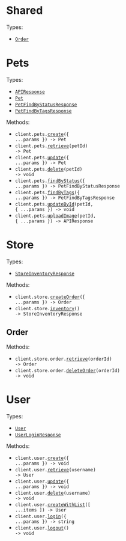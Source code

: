 # Shared

Types:

- <code><a href="./src/resources/shared.ts">Order</a></code>

# Pets

Types:

- <code><a href="./src/resources/pets.ts">APIResponse</a></code>
- <code><a href="./src/resources/pets.ts">Pet</a></code>
- <code><a href="./src/resources/pets.ts">PetFindByStatusResponse</a></code>
- <code><a href="./src/resources/pets.ts">PetFindByTagsResponse</a></code>

Methods:

- <code title="post /pet">client.pets.<a href="./src/resources/pets.ts">create</a>({ ...params }) -> Pet</code>
- <code title="get /pet/{petId}">client.pets.<a href="./src/resources/pets.ts">retrieve</a>(petId) -> Pet</code>
- <code title="put /pet">client.pets.<a href="./src/resources/pets.ts">update</a>({ ...params }) -> Pet</code>
- <code title="delete /pet/{petId}">client.pets.<a href="./src/resources/pets.ts">delete</a>(petId) -> void</code>
- <code title="get /pet/findByStatus">client.pets.<a href="./src/resources/pets.ts">findByStatus</a>({ ...params }) -> PetFindByStatusResponse</code>
- <code title="get /pet/findByTags">client.pets.<a href="./src/resources/pets.ts">findByTags</a>({ ...params }) -> PetFindByTagsResponse</code>
- <code title="post /pet/{petId}">client.pets.<a href="./src/resources/pets.ts">updateById</a>(petId, { ...params }) -> void</code>
- <code title="post /pet/{petId}/uploadImage">client.pets.<a href="./src/resources/pets.ts">uploadImage</a>(petId, { ...params }) -> APIResponse</code>

# Store

Types:

- <code><a href="./src/resources/store/store.ts">StoreInventoryResponse</a></code>

Methods:

- <code title="post /store/order">client.store.<a href="./src/resources/store/store.ts">createOrder</a>({ ...params }) -> Order</code>
- <code title="get /store/inventory">client.store.<a href="./src/resources/store/store.ts">inventory</a>() -> StoreInventoryResponse</code>

## Order

Methods:

- <code title="get /store/order/{orderId}">client.store.order.<a href="./src/resources/store/order.ts">retrieve</a>(orderId) -> Order</code>
- <code title="delete /store/order/{orderId}">client.store.order.<a href="./src/resources/store/order.ts">deleteOrder</a>(orderId) -> void</code>

# User

Types:

- <code><a href="./src/resources/user.ts">User</a></code>
- <code><a href="./src/resources/user.ts">UserLoginResponse</a></code>

Methods:

- <code title="post /user">client.user.<a href="./src/resources/user.ts">create</a>({ ...params }) -> void</code>
- <code title="get /user/{username}">client.user.<a href="./src/resources/user.ts">retrieve</a>(username) -> User</code>
- <code title="put /user/{username}">client.user.<a href="./src/resources/user.ts">update</a>({ ...params }) -> void</code>
- <code title="delete /user/{username}">client.user.<a href="./src/resources/user.ts">delete</a>(username) -> void</code>
- <code title="post /user/createWithList">client.user.<a href="./src/resources/user.ts">createWithList</a>([ ...items ]) -> User</code>
- <code title="get /user/login">client.user.<a href="./src/resources/user.ts">login</a>({ ...params }) -> string</code>
- <code title="get /user/logout">client.user.<a href="./src/resources/user.ts">logout</a>() -> void</code>
